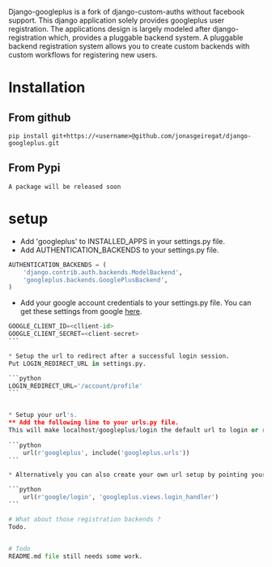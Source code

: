 Django-googleplus is a fork of django-custom-auths without facebook support.
This django application solely provides googleplus user registration.
The applications design is largely modeled after django-registration which,
provides a pluggable backend system. A pluggable backend registration system allows
you to create custom backends with custom workflows for registering new users.


# Installation
From github
-----------
    pip install git+https://<username>@github.com/jonasgeiregat/django-googleplus.git
From Pypi
-----------
    A package will be released soon


# setup
* Add 'googleplus' to INSTALLED_APPS in your settings.py file.
* Add AUTHENTICATION_BACKENDS to your settings.py file.


```python
AUTHENTICATION_BACKENDS = (
    'django.contrib.auth.backends.ModelBackend',
    'googleplus.backends.GooglePlusBackend',
)
```

* Add your google account credentials to your settings.py file.
You can get these settings from google [here](https://code.google.com/apis/console/).

````python
GOOGLE_CLIENT_ID=<cllient-id> 
GOOGLE_CLIENT_SECRET=<client-secret>
```

* Setup the url to redirect after a successful login session.
Put LOGIN_REDIRECT_URL in settings.py.

```python
LOGIN_REDIRECT_URL='/account/profile'
```


* Setup your url's. 
** Add the following line to your urls.py file.
This will make localhost/googleplus/login the default url to login or register through googleplus services.
    
```python
    url(r'googleplus', include('googleplus.urls'))
```

* Alternatively you can also create your own url setup by pointing your url to the googleplus.views.login_handler method.

```python
    url(r'google/login', 'googleplus.views.login_handler')
```

# What about those registration backends ?
Todo.


# Todo 
README.md file still needs some work.

